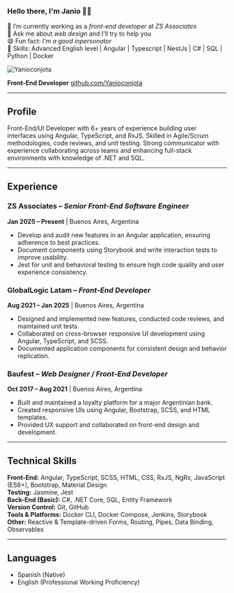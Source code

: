### **Hello there, I'm Janio** 🧔👋

🔭 I’m currently working as a _front-end developer_ at _ZS Associates_  
💬 Ask me about _web design_ and I'll try to help you  
😄 Fun fact: _I'm a good inpersonator_  
🔧 Skills: Advanced English level |  Angular | Typescript | NestJs | C# | SQL | Python | Docker

![Yanioconjota](https://i.imgur.com/nY0OE7D.png)

**Front-End Developer**
[github.com/Yanioconjota](https://github.com/Yanioconjota)

---

## Profile

Front-End/UI Developer with 6+ years of experience building user interfaces using Angular, TypeScript, and RxJS. Skilled in Agile/Scrum methodologies, code reviews, and unit testing. Strong communicator with experience collaborating across teams and enhancing full-stack environments with knowledge of .NET and SQL.

---

## Experience

### **ZS Associates** – *Senior Front-End Software Engineer*  
**Jan 2025 – Present** | Buenos Aires, Argentina

- Develop and audit new features in an Angular application, ensuring adherence to best practices.
- Document components using Storybook and write interaction tests to improve usability.
- Jest for unit and behavioral testing to ensure high code quality and user experience consistency.

### **GlobalLogic Latam** – *Front-End Developer*  
**Aug 2021 – Jan 2025** | Buenos Aires, Argentina

- Designed and implemented new features, conducted code reviews, and maintained unit tests.
- Collaborated on cross-browser responsive UI development using Angular, TypeScript, and SCSS.
- Documented application components for consistent design and behavior replication.

### **Baufest** – *Web Designer / Front-End Developer*  
**Oct 2017 – Aug 2021** | Buenos Aires, Argentina

- Built and maintained a loyalty platform for a major Argentinian bank.
- Created responsive UIs using Angular, Bootstrap, SCSS, and HTML templates.
- Provided UX support and collaborated on front-end design and development.

---

## Technical Skills

**Front-End:** Angular, TypeScript, SCSS, HTML, CSS, RxJS, NgRx, JavaScript (ES6+), Bootstrap, Material Design  
**Testing:** Jasmine, Jest  
**Back-End (Basic):** C#, .NET Core, SQL, Entity Framework  
**Version Control:** Git, GitHub  
**Tools & Platforms:** Docker CLI, Docker Compose, Jenkins, Storybook  
**Other:** Reactive & Template-driven Forms, Routing, Pipes, Data Binding, Observables

---

## Languages

- Spanish (Native)  
- English (Professional Working Proficiency)
